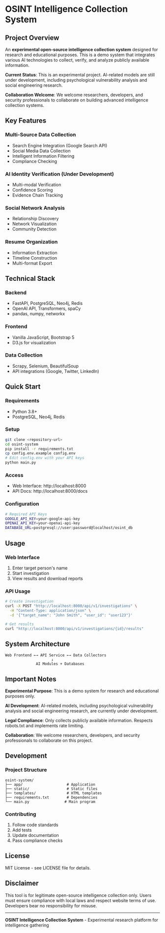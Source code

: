 # OSINT Intelligence Collection System

## Project Overview

An **experimental open-source intelligence collection system** designed for research and educational purposes. This is a demo system that integrates various AI technologies to collect, verify, and analyze publicly available information.

**Current Status**: This is an experimental project. AI-related models are still under development, including psychological vulnerability analysis and social engineering research.

**Collaboration Welcome**: We welcome researchers, developers, and security professionals to collaborate on building advanced intelligence collection systems.

## Key Features

### Multi-Source Data Collection
- Search Engine Integration (Google Search API)
- Social Media Data Collection
- Intelligent Information Filtering
- Compliance Checking

### AI Identity Verification (Under Development)
- Multi-modal Verification
- Confidence Scoring
- Evidence Chain Tracking

### Social Network Analysis
- Relationship Discovery
- Network Visualization
- Community Detection

### Resume Organization
- Information Extraction
- Timeline Construction
- Multi-format Export

## Technical Stack

### Backend
- FastAPI, PostgreSQL, Neo4j, Redis
- OpenAI API, Transformers, spaCy
- pandas, numpy, networkx

### Frontend
- Vanilla JavaScript, Bootstrap 5
- D3.js for visualization

### Data Collection
- Scrapy, Selenium, BeautifulSoup
- API integrations (Google, Twitter, LinkedIn)

## Quick Start

### Requirements
- Python 3.8+
- PostgreSQL, Neo4j, Redis

### Setup
```bash
git clone <repository-url>
cd osint-system
pip install -r requirements.txt
cp config.env.example config.env
# Edit config.env with your API keys
python main.py
```

### Access
- Web Interface: http://localhost:8000
- API Docs: http://localhost:8000/docs

### Configuration
```bash
# Required API Keys
GOOGLE_API_KEY=your-google-api-key
OPENAI_API_KEY=your-openai-api-key
DATABASE_URL=postgresql://user:password@localhost/osint_db
```

## Usage

### Web Interface
1. Enter target person's name
2. Start investigation
3. View results and download reports

### API Usage
```bash
# Create investigation
curl -X POST "http://localhost:8000/api/v1/investigations" \
  -H "Content-Type: application/json" \
  -d '{"target_name": "John Smith", "user_id": "user123"}'

# Get results
curl "http://localhost:8000/api/v1/investigations/{id}/results"
```

## System Architecture

```
Web Frontend ←→ API Service ←→ Data Collectors
                     ↓
              AI Modules + Databases
```

## Important Notes

**Experimental Purpose**: This is a demo system for research and educational purposes only.

**AI Development**: AI-related models, including psychological vulnerability analysis and social engineering research, are currently under development.

**Legal Compliance**: Only collects publicly available information. Respects robots.txt and implements rate limiting.

**Collaboration**: We welcome researchers, developers, and security professionals to collaborate on this project.

## Development

### Project Structure
```
osint-system/
├── app/                    # Application
├── static/                 # Static files
├── templates/              # HTML templates
├── requirements.txt        # Dependencies
└── main.py                # Main program
```

### Contributing
1. Follow code standards
2. Add tests
3. Update documentation
4. Pass compliance checks

## License

MIT License - see LICENSE file for details.

## Disclaimer

This tool is for legitimate open-source intelligence collection only. Users must ensure compliance with local laws and respect website terms of use. Developers bear no responsibility for misuse.

---

**OSINT Intelligence Collection System** - Experimental research platform for intelligence gathering 